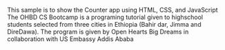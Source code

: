 This sample is to show the Counter app using HTML, CSS, and JavaScript
The OHBD CS Bootcamp is a programing tutorial given to highschool students selected from three cities in Ethiopia (Bahir dar, Jimma and DireDawa).
The program is given by Open Hearts Big Dreams in collaboration with US Embassy Addis Ababa

